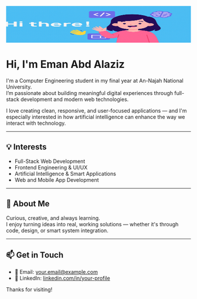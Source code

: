 <img src="hi.png" alt="Welcome Banner" width="100%" height="100px" />



# Hi, I'm Eman Abd Alaziz

I'm a Computer Engineering student in my final year at An-Najah National University.  
I’m passionate about building meaningful digital experiences through full-stack development and modern web technologies.

I love creating clean, responsive, and user-focused applications — and I'm especially interested in how artificial intelligence can enhance the way we interact with technology.

---

## 💡 Interests
- Full-Stack Web Development  
- Frontend Engineering & UI/UX  
- Artificial Intelligence & Smart Applications  
- Web and Mobile App Development

---

## 🧕 About Me
Curious, creative, and always learning.  
I enjoy turning ideas into real, working solutions — whether it's through code, design, or smart system integration.

---

## 📫 Get in Touch
- 📧 Email: [your.email@example.com](abdalazizeman9224@gmail.com)  
- 💼 LinkedIn: [linkedin.com/in/your-profile](www.linkedin.com/in/eman-abd-alaziz-1b6437373)  

Thanks for visiting!
